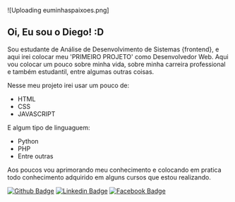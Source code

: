 ![Uploading euminhaspaixoes.png]

<h2>Oi, Eu sou o Diego! :D</h2>

Sou estudante de Análise de Desenvolvimento de Sistemas {frontend}, e aqui irei colocar meu 'PRIMEIRO PROJETO' como Desenvolvedor Web. Aqui vou colocar um pouco sobre minha vida, sobre minha carreira professional e também estudantil, entre algumas outras coisas.

Nesse meu projeto irei usar um pouco de: 

- HTML
- CSS 
- JAVASCRIPT

E algum tipo de linguaguem:

- Python
- PHP 
- Entre outras

Aos poucos vou aprimorando meu conhecimento e colocando em pratica todo conhecimento adquirido em alguns cursos que estou realizando.


[![Github Badge](https://img.shields.io/badge/-Github-000?style=flat-square&logo=Github&logoColor=white&link=https://github.com/fagnerpsantos)](https://github.com/diegohsales)
[![Linkedin Badge](https://img.shields.io/badge/-LinkedIn-blue?style=flat-square&logo=Linkedin&logoColor=white&link=https://www.linkedin.com/in/fagnerpsantos/)](https://www.linkedin.com/in/diegohsales/)
[![Facebook Badge](https://img.shields.io/badge/Facebook-1877F2?style=for-the-badge&logo=facebook&logoColor=white&link=https://wwww.facebook.com/diegohenriquesales/)](https://www.facebook.com/diegohenriquesales)
